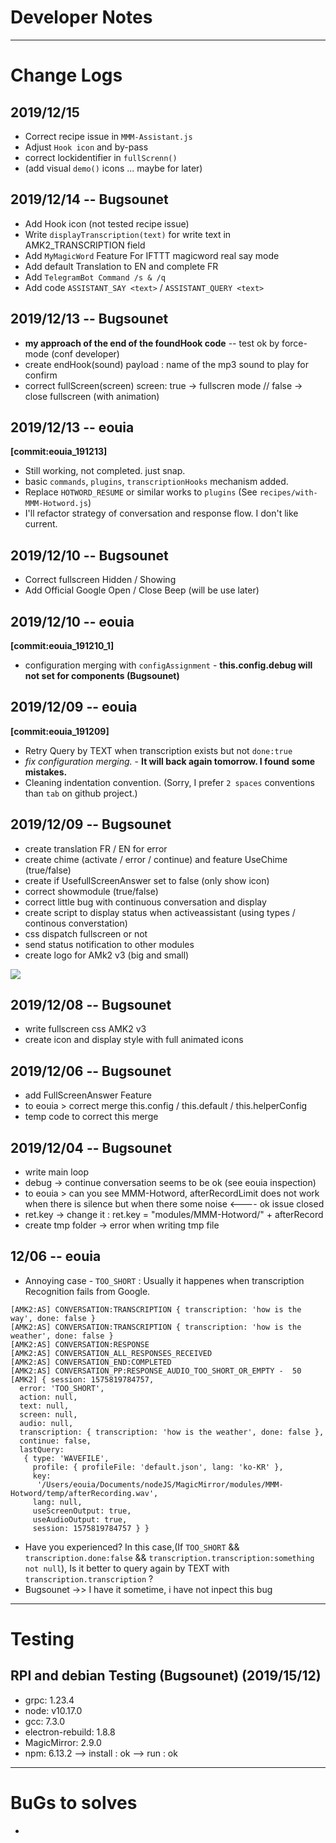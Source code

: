 # Developer Notes
---
# Change Logs

## 2019/12/15
- Correct recipe issue in `MMM-Assistant.js`
- Adjust `Hook icon` and by-pass
- correct lockidentifier in `fullScrenn()`
- (add visual `demo()` icons ... maybe for later)

## 2019/12/14 -- Bugsounet
- Add Hook icon (not tested recipe issue) 
- Write `displayTranscription(text)` for write text in AMK2_TRANSCRIPTION field
- Add `MyMagicWord` Feature For IFTTT magicword real say mode
- Add default Translation to EN and complete FR
- Add `TelegramBot Command /s & /q`
- Add code `ASSISTANT_SAY <text>` / `ASSISTANT_QUERY <text>`

## 2019/12/13 -- Bugsounet
- **my approach of the end of the foundHook code** -- test ok by force-mode (conf developer)
- create endHook(sound) payload : name of the mp3 sound to play for confirm
- correct fullScreen(screen) screen: true -> fullscren mode // false -> close fullscreen (with animation)

## 2019/12/13 -- eouia
**[commit:eouia_191213]**
- Still working, not completed. just snap.
- basic `commands`, `plugins`, `transcriptionHooks` mechanism added.
- Replace `HOTWORD_RESUME` or similar works to `plugins` (See `recipes/with-MMM-Hotword.js`)
- I'll refactor strategy of conversation and response flow. I don't like current.

## 2019/12/10 -- Bugsounet
- Correct fullscreen Hidden / Showing
- Add Official Google Open / Close Beep (will be use later)

## 2019/12/10 -- eouia
**[commit:eouia_191210_1]**
- configuration merging with `configAssignment` - **this.config.debug will not set for components (Bugsounet)**

## 2019/12/09 -- eouia
**[commit:eouia_191209]**
- Retry Query by TEXT when transcription exists but not `done:true`
- *fix configuration merging.* - **It will back again tomorrow. I found some mistakes.**
- Cleaning indentation convention. (Sorry, I prefer `2 spaces` conventions than `tab` on github project.)

## 2019/12/09 -- Bugsounet

- create translation FR / EN for error
- create chime (activate / error / continue) and feature UseChime (true/false)
- create if UsefullScreenAnswer set to false (only show icon)
- correct showmodule (true/false)
- correct little bug with continuous conversation and display
- create script to display status when activeassistant (using types / continous converstation)
- css dispatch fullscreen or not
- send status notification to other modules
- create logo for AMk2 v3 (big and small)

![](https://raw.githubusercontent.com/eouia/MMM-AssistantMk2/3-dev/resources/AMk2_Small.png)

## 2019/12/08 -- Bugsounet

- write fullscreen css AMK2 v3
- create icon and display style with full animated icons

## 2019/12/06 -- Bugsounet

- add FullScreenAnswer Feature
- to eouia > correct merge this.config / this.default / this.helperConfig
- temp code to correct this merge

## 2019/12/04 -- Bugsounet

- write main loop
- debug -> continue conversation seems to be ok (see eouia inspection)
- to eouia > can you see MMM-Hotword, afterRecordLimit does not work when there is silence but when there some noise <---- ok issue closed
- ret.key -> change it : ret.key = "modules/MMM-Hotword/" + afterRecord
- create tmp folder -> error when writing tmp file


## 12/06 -- eouia
- Annoying case - `TOO_SHORT` : Usually it happenes when transcription Recognition fails from Google.
```
[AMK2:AS] CONVERSATION:TRANSCRIPTION { transcription: 'how is the way', done: false }
[AMK2:AS] CONVERSATION:TRANSCRIPTION { transcription: 'how is the weather', done: false }
[AMK2:AS] CONVERSATION:RESPONSE
[AMK2:AS] CONVERSATION_ALL_RESPONSES_RECEIVED
[AMK2:AS] CONVERSATION_END:COMPLETED
[AMK2:AS] CONVERSATION_PP:RESPONSE_AUDIO_TOO_SHORT_OR_EMPTY -  50
[AMK2] { session: 1575819784757,
  error: 'TOO_SHORT',
  action: null,
  text: null,
  screen: null,
  audio: null,
  transcription: { transcription: 'how is the weather', done: false },
  continue: false,
  lastQuery:
   { type: 'WAVEFILE',
     profile: { profileFile: 'default.json', lang: 'ko-KR' },
     key:
      '/Users/eouia/Documents/nodeJS/MagicMirror/modules/MMM-Hotword/temp/afterRecording.wav',
     lang: null,
     useScreenOutput: true,
     useAudioOutput: true,
     session: 1575819784757 } }
```
- Have you experienced? In this case,(If `TOO_SHORT` && `transcription.done:false` && `transcription.transcription:something not null`), Is it better to query again by TEXT with `transcription.transcription` ?
- Bugsounet ->> I have it sometime, i have not inpect this bug

---
# Testing

## RPI and debian Testing (Bugsounet) (2019/15/12)
- grpc: 1.23.4
- node: v10.17.0
- gcc: 7.3.0
- electron-rebuild: 1.8.8
- MagicMirror: 2.9.0
- npm: 6.13.2
--> install : ok
--> run : ok
---
# BuGs to solves
*
